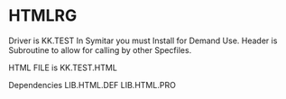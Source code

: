 # HTMLRG

Driver is KK.TEST
  In Symitar you must Install for Demand Use.
  Header is Subroutine to allow for calling by other Specfiles.

HTML FILE is KK.TEST.HTML

Dependencies
  LIB.HTML.DEF
  LIB.HTML.PRO
